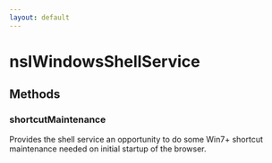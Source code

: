```yaml
---
layout: default
---
```


# nsIWindowsShellService #

## Methods ##

### shortcutMaintenance ###

Provides the shell service an opportunity to do some Win7+ shortcut
maintenance needed on initial startup of the browser.

